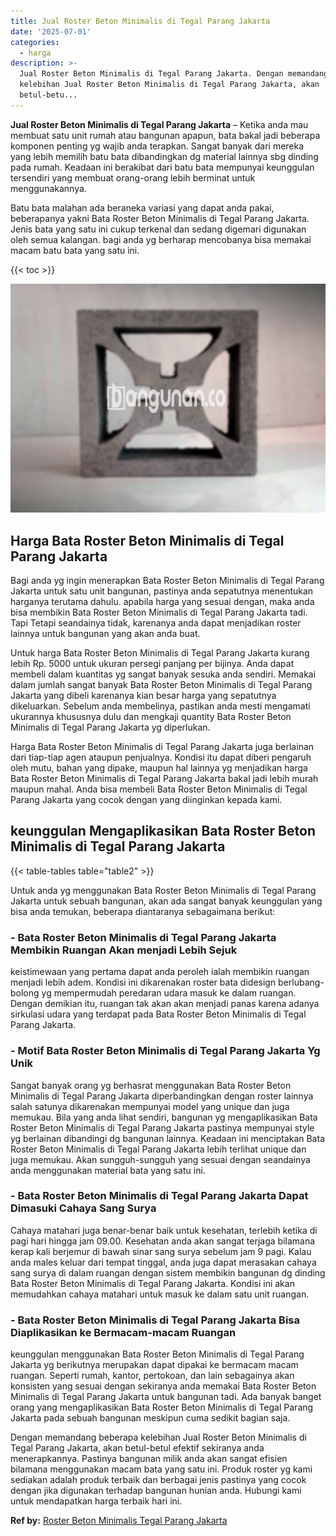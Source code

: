 ```yaml
---
title: Jual Roster Beton Minimalis di Tegal Parang Jakarta
date: '2025-07-01'
categories:
  - harga
description: >-
  Jual Roster Beton Minimalis di Tegal Parang Jakarta. Dengan memandang beberapa
  kelebihan Jual Roster Beton Minimalis di Tegal Parang Jakarta, akan
  betul-betu...
---
```


**Jual Roster Beton Minimalis di Tegal Parang Jakarta** – Ketika anda mau membuat satu unit rumah atau bangunan apapun, bata bakal jadi beberapa komponen penting yg wajib anda terapkan. Sangat banyak dari mereka yang lebih memilih batu bata dibandingkan dg material lainnya sbg dinding pada rumah. Keadaan ini berakibat dari batu bata mempunyai keunggulan tersendiri yang membuat orang-orang lebih berminat untuk menggunakannya.

Batu bata malahan ada beraneka variasi yang dapat anda pakai, beberapanya yakni Bata Roster Beton Minimalis di Tegal Parang Jakarta. Jenis bata yang satu ini cukup terkenal dan sedang digemari digunakan oleh semua kalangan. bagi anda yg berharap mencobanya bisa memakai macam batu bata yang satu ini.

{{< toc >}}

![Jual Roster Beton Minimalis di Tegal Parang Jakarta](/images/bata-roster-minimalis-26.png)

## Harga Bata Roster Beton Minimalis di Tegal Parang Jakarta

Bagi anda yg ingin menerapkan Bata Roster Beton Minimalis di Tegal Parang Jakarta untuk satu unit bangunan, pastinya anda sepatutnya menentukan harganya terutama dahulu. apabila harga yang sesuai dengan, maka anda bisa membikin Bata Roster Beton Minimalis di Tegal Parang Jakarta tadi. Tapi Tetapi seandainya tidak, karenanya anda dapat menjadikan roster lainnya untuk bangunan yang akan anda buat.

Untuk harga Bata Roster Beton Minimalis di Tegal Parang Jakarta kurang lebih Rp. 5000 untuk ukuran persegi panjang per bijinya. Anda dapat membeli dalam kuantitas yg sangat banyak sesuka anda sendiri. Memakai dalam jumlah sangat banyak Bata Roster Beton Minimalis di Tegal Parang Jakarta yang dibeli karenanya kian besar harga yang sepatutnya dikeluarkan. Sebelum anda membelinya, pastikan anda mesti mengamati ukurannya khususnya dulu dan mengkaji quantity Bata Roster Beton Minimalis di Tegal Parang Jakarta yg diperlukan.

Harga Bata Roster Beton Minimalis di Tegal Parang Jakarta juga berlainan dari tiap-tiap agen ataupun penjualnya. Kondisi itu dapat diberi pengaruh oleh mutu, bahan yang dipake, maupun hal lainnya yg menjadikan harga Bata Roster Beton Minimalis di Tegal Parang Jakarta bakal jadi lebih murah maupun mahal. Anda bisa membeli Bata Roster Beton Minimalis di Tegal Parang Jakarta yang cocok dengan yang diinginkan kepada kami.

## keunggulan Mengaplikasikan Bata Roster Beton Minimalis di Tegal Parang Jakarta

{{< table-tables table="table2" >}}

Untuk anda yg menggunakan Bata Roster Beton Minimalis di Tegal Parang Jakarta untuk sebuah bangunan, akan ada sangat banyak keunggulan yang bisa anda temukan, beberapa diantaranya sebagaimana berikut:

### \- Bata Roster Beton Minimalis di Tegal Parang Jakarta Membikin Ruangan Akan menjadi Lebih Sejuk

keistimewaan yang pertama dapat anda peroleh ialah membikin ruangan menjadi lebih adem. Kondisi ini dikarenakan roster bata didesign berlubang-bolong yg mempermudah peredaran udara masuk ke dalam ruangan. Dengan demikian itu, ruangan tak akan akan menjadi panas karena adanya sirkulasi udara yang terdapat pada Bata Roster Beton Minimalis di Tegal Parang Jakarta.

### \- Motif Bata Roster Beton Minimalis di Tegal Parang Jakarta Yg Unik

Sangat banyak orang yg berhasrat menggunakan Bata Roster Beton Minimalis di Tegal Parang Jakarta diperbandingkan dengan roster lainnya salah satunya dikarenakan mempunyai model yang unique dan juga memukau. Bila yang anda lihat sendiri, bangunan yg mengaplikasikan Bata Roster Beton Minimalis di Tegal Parang Jakarta pastinya mempunyai style yg berlainan dibandingi dg bangunan lainnya. Keadaan ini menciptakan Bata Roster Beton Minimalis di Tegal Parang Jakarta lebih terlihat unique dan juga memukau. Akan sungguh-sungguh yang sesuai dengan seandainya anda menggunakan material bata yang satu ini.

### \- Bata Roster Beton Minimalis di Tegal Parang Jakarta Dapat Dimasuki Cahaya Sang Surya

Cahaya matahari juga benar-benar baik untuk kesehatan, terlebih ketika di pagi hari hingga jam 09.00. Kesehatan anda akan sangat terjaga bilamana kerap kali berjemur di bawah sinar sang surya sebelum jam 9 pagi. Kalau anda males keluar dari tempat tinggal, anda juga dapat merasakan cahaya sang surya di dalam ruangan dengan sistem membikin bangunan dg dinding Bata Roster Beton Minimalis di Tegal Parang Jakarta. Kondisi ini akan memudahkan cahaya matahari untuk masuk ke dalam satu unit ruangan.

### \- Bata Roster Beton Minimalis di Tegal Parang Jakarta Bisa Diaplikasikan ke Bermacam-macam Ruangan

keunggulan menggunakan Bata Roster Beton Minimalis di Tegal Parang Jakarta yg berikutnya merupakan dapat dipakai ke bermacam macam ruangan. Seperti rumah, kantor, pertokoan, dan lain sebagainya akan konsisten yang sesuai dengan sekiranya anda memakai Bata Roster Beton Minimalis di Tegal Parang Jakarta untuk bangunan tadi. Ada banyak banget orang yang mengaplikasikan Bata Roster Beton Minimalis di Tegal Parang Jakarta pada sebuah bangunan meskipun cuma sedikit bagian saja.

Dengan memandang beberapa kelebihan Jual Roster Beton Minimalis di Tegal Parang Jakarta, akan betul-betul efektif sekiranya anda menerapkannya. Pastinya bangunan milik anda akan sangat efisien bilamana menggunakan macam bata yang satu ini. Produk roster yg kami sediakan adalah produk terbaik dan berbagai jenis pastinya yang cocok dengan jika digunakan terhadap bangunan hunian anda. Hubungi kami untuk mendapatkan harga terbaik hari ini.

**Ref by:** [Roster Beton Minimalis Tegal Parang Jakarta](https://id.wikipedia.org/wiki/Roster)
